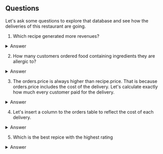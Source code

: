 ## Questions

Let's ask some questions to explore that database and see how the deliveries of this restaurant are going.

1. Which recipe generated more revenues? 

<details>

  <summary>Answer</summary>
  

```
XXXXXXXXXXXXX
```
Code

```ruby

SELECT 
  ROUND(SUM(UnitPrice * Quantity), 2) AS SALES
FROM 
  InvoiceLine; 

```
</details>

2. How many customers ordered food containing ingredients they are allergic to? 

<details>

  <summary>Answer</summary>
  

```
XXXXXXXXXXXXX
```
Code

```ruby

SELECT 
  ROUND(SUM(UnitPrice * Quantity), 2) AS SALES
FROM 
  InvoiceLine; 

```
</details>

3. The orders.price is always higher than recipe.price. That is because orders.price includes the cost of the delivery. Let's calculate exactly how much every customer paid for the delivery. 

<details>

  <summary>Answer</summary>
  

```
XXXXXXXXXXXXX
```
Code

```ruby

SELECT 
  ROUND(SUM(UnitPrice * Quantity), 2) AS SALES
FROM 
  InvoiceLine; 

```
</details>

4. Let's insert a column to the orders table to reflect the cost of each delivery.

<details>

  <summary>Answer</summary>
  

```
XXXXXXXXXXXXX
```
Code

```ruby

SELECT 
  ROUND(SUM(UnitPrice * Quantity), 2) AS SALES
FROM 
  InvoiceLine; 

```
</details>


5. Which is the best repice with the highest rating

<details>

  <summary>Answer</summary>
  

```
XXXXXXXXXXXXX
```
Code

```ruby

SELECT 
  ROUND(SUM(UnitPrice * Quantity), 2) AS SALES
FROM 
  InvoiceLine; 

```
</details>
